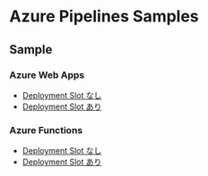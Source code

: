 # Azure Pipelines Samples

## Sample
### Azure Web Apps
- [Deployment Slot なし](./web-apps/azure-pipelines.yml)
- [Deployment Slot あり](./web-apps/azure-pipelines-production.yml)
### Azure Functions
- [Deployment Slot なし](./function-apps/azure-pipelines.yml)
- [Deployment Slot あり](./function-apps/azure-pipelines-production.yml)
